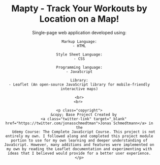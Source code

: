 # Mapty - Track Your Workouts by Location on a Map!

<body align="center">
    Single-page web application developed using:

    Markup Language:
    - HTML

    Style Sheet Language:
    - CSS

    Programming language:
    - JavaScript

    Library:
    - Leaflet (An open-source JavaScript library for mobile-friendly interactive maps)

    <br>
    <br> 

    <p class="copyright">
        &copy; Base Project Created by
        <a class="twitter-link" target="_blank" href="https://twitter.com/jonasschmedtman">Jonas Schmedtmann</a> in the
        Udemy Course: The Complete JavaScript Course. This project is not entirely my own. I followed along and completed this project module               portion to use for my own learning and deeper understanding of JavaScript. However, many additions and features were implemented on                 my own by reading the Leaflet documentation and experimenting with ideas that I believed would provide for a better user experience.
    </p>
</body>
